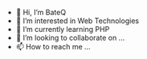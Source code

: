 - 👋 Hi, I’m BateQ
- 👀 I’m interested in Web Technologies
- 🌱 I’m currently learning PHP
- 💞️ I’m looking to collaborate on ...
- 📫 How to reach me ...

<!---
BateQPL/BateQPL is a ✨ special ✨ repository because its `README.md` (this file) appears on your GitHub profile.
You can click the Preview link to take a look at your changes.
--->
